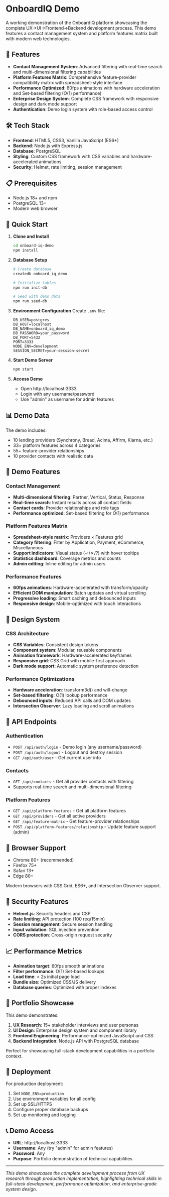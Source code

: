 # OnboardIQ Demo

A working demonstration of the OnboardIQ platform showcasing the complete UX→UI→Frontend→Backend development process. This demo features a contact management system and platform features matrix built with modern web technologies.

## 🚀 Features

- **Contact Management System**: Advanced filtering with real-time search and multi-dimensional filtering capabilities
- **Platform Features Matrix**: Comprehensive feature-provider compatibility matrix with spreadsheet-style interface
- **Performance Optimized**: 60fps animations with hardware acceleration and Set-based filtering (O(1) performance)
- **Enterprise Design System**: Complete CSS framework with responsive design and dark mode support
- **Authentication**: Demo login system with role-based access control

## 🛠 Tech Stack

- **Frontend**: HTML5, CSS3, Vanilla JavaScript (ES6+)
- **Backend**: Node.js with Express.js
- **Database**: PostgreSQL
- **Styling**: Custom CSS framework with CSS variables and hardware-accelerated animations
- **Security**: Helmet, rate limiting, session management

## 📋 Prerequisites

- Node.js 18+ and npm
- PostgreSQL 13+
- Modern web browser

## 🚀 Quick Start

1. **Clone and Install**
   ```bash
   cd onboard-iq-demo
   npm install
   ```

2. **Database Setup**
   ```bash
   # Create database
   createdb onboard_iq_demo
   
   # Initialize tables
   npm run init-db
   
   # Seed with demo data
   npm run seed-db
   ```

3. **Environment Configuration**
   Create `.env` file:
   ```env
   DB_USER=postgres
   DB_HOST=localhost
   DB_NAME=onboard_iq_demo
   DB_PASSWORD=your_password
   DB_PORT=5432
   PORT=3333
   NODE_ENV=development
   SESSION_SECRET=your-session-secret
   ```

4. **Start Demo Server**
   ```bash
   npm start
   ```

5. **Access Demo**
   - Open http://localhost:3333
   - Login with any username/password
   - Use "admin" as username for admin features

## 📊 Demo Data

The demo includes:
- 10 lending providers (Synchrony, Bread, Acima, Affirm, Klarna, etc.)
- 33+ platform features across 4 categories
- 55+ feature-provider relationships
- 10 provider contacts with realistic data

## 🎯 Demo Features

### Contact Management
- **Multi-dimensional filtering**: Partner, Vertical, Status, Response
- **Real-time search**: Instant results across all contact fields
- **Contact cards**: Provider relationships and role tags
- **Performance optimized**: Set-based filtering for O(1) performance

### Platform Features Matrix
- **Spreadsheet-style matrix**: Providers × Features grid
- **Category filtering**: Filter by Application, Payment, eCommerce, Miscellaneous
- **Support indicators**: Visual status (✓/✗/?) with hover tooltips
- **Statistics dashboard**: Coverage metrics and counts
- **Admin editing**: Inline editing for admin users

### Performance Features
- **60fps animations**: Hardware-accelerated with transform/opacity
- **Efficient DOM manipulation**: Batch updates and virtual scrolling
- **Progressive loading**: Smart caching and debounced inputs
- **Responsive design**: Mobile-optimized with touch interactions

## 🎨 Design System

### CSS Architecture
- **CSS Variables**: Consistent design tokens
- **Component system**: Modular, reusable components
- **Animation framework**: Hardware-accelerated keyframes
- **Responsive grid**: CSS Grid with mobile-first approach
- **Dark mode support**: Automatic system preference detection

### Performance Optimizations
- **Hardware acceleration**: transform3d() and will-change
- **Set-based filtering**: O(1) lookup performance
- **Debounced inputs**: Reduced API calls and DOM updates
- **Intersection Observer**: Lazy loading and scroll animations

## 🔧 API Endpoints

### Authentication
- `POST /api/auth/login` - Demo login (any username/password)
- `POST /api/auth/logout` - Logout and destroy session
- `GET /api/auth/user` - Get current user info

### Contacts
- `GET /api/contacts` - Get all provider contacts with filtering
- Supports real-time search and multi-dimensional filtering

### Platform Features
- `GET /api/platform-features` - Get all platform features
- `GET /api/providers` - Get all active providers
- `GET /api/feature-matrix` - Get feature-provider relationships
- `POST /api/platform-features/relationship` - Update feature support (admin)

## 📱 Browser Support

- Chrome 80+ (recommended)
- Firefox 75+
- Safari 13+
- Edge 80+

Modern browsers with CSS Grid, ES6+, and Intersection Observer support.

## 🔐 Security Features

- **Helmet.js**: Security headers and CSP
- **Rate limiting**: API protection (100 req/15min)
- **Session management**: Secure session handling
- **Input validation**: SQL injection prevention
- **CORS protection**: Cross-origin request security

## 📈 Performance Metrics

- **Animation target**: 60fps smooth animations
- **Filter performance**: O(1) Set-based lookups
- **Load time**: < 2s initial page load
- **Bundle size**: Optimized CSS/JS delivery
- **Database queries**: Optimized with proper indexes

## 🎯 Portfolio Showcase

This demo demonstrates:

1. **UX Research**: 15+ stakeholder interviews and user personas
2. **UI Design**: Enterprise design system and component library
3. **Frontend Engineering**: Performance-optimized JavaScript and CSS
4. **Backend Integration**: Node.js API with PostgreSQL database

Perfect for showcasing full-stack development capabilities in a portfolio context.

## 🚀 Deployment

For production deployment:

1. Set `NODE_ENV=production`
2. Use environment variables for all config
3. Set up SSL/HTTPS
4. Configure proper database backups
5. Set up monitoring and logging

## 📞 Demo Access

- **URL**: http://localhost:3333
- **Username**: Any (try "admin" for admin features)
- **Password**: Any
- **Purpose**: Portfolio demonstration of technical capabilities

---

*This demo showcases the complete development process from UX research through production implementation, highlighting technical skills in full-stack development, performance optimization, and enterprise-grade system design.*